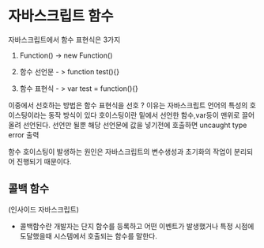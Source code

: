 # 자바스크립트 함수

자바스크립트에서 함수 표현식은 3가지

1. Function() -> new Function()
 
2. 함수 선언문 - > function test(){}

3. 함수 표현식 - > var test = function(){}

이중에서 선호하는 방법은 함수 표현식을 선호 ? 이유는 자바스크립트 언어의 특성의 호이스팅이라는 동작 방식이 있다
호이스팅이란 밑에서 선언한 함수,var등이 맨위로 끌어올려 선언된다. 선언만 될뿐 해당 선언문에 값을 넣기전에 호출하면 uncaught type error 출력

함수 호이스팅이 발생하는 원인은 자바스크립트의 변수생성과 초기화의 작업이 분리되어 진행되기 때문이다.

## 콜백 함수

(인사이드 자바스크립트)
- 콜백함수란 개발자는 단지 함수를 등록하고 어떤 이벤트가 발생했거나 특정 시점에 도달했을때 시스템에서 호출되는 함수를 말한다.

